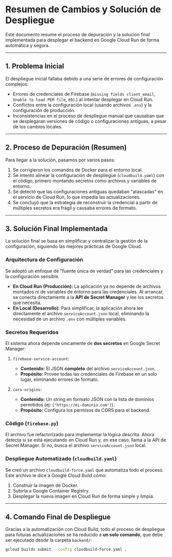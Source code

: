 # Resumen de Cambios y Solución de Despliegue

Este documento resume el proceso de depuración y la solución final implementada para desplegar el backend en Google Cloud Run de forma automática y segura.

---

## 1. Problema Inicial

El despliegue inicial fallaba debido a una serie de errores de configuración complejos:
*   Errores de credenciales de Firebase (`missing fields client_email`, `Unable to load PEM file`, etc.) al intentar desplegar en Cloud Run.
*   Conflictos entre la configuración local (usando archivos `.env`) y la configuración de producción.
*   Inconsistencias en el proceso de despliegue manual que causaban que se desplegaran versiones de código o configuraciones antiguas, a pesar de los cambios locales.

---

## 2. Proceso de Depuración (Resumen)

Para llegar a la solución, pasamos por varios pasos:
1.  Se corrigieron los comandos de Docker para el entorno local.
2.  Se intentó alinear la configuración de despliegue (`cloudbuild.yaml`) con el código, primero montando secretos como archivos y variables de entorno.
3.  Se detectó que las configuraciones antiguas quedaban "atascadas" en el servicio de Cloud Run, lo que impedía las actualizaciones.
4.  Se concluyó que la estrategia de reconstruir la credencial a partir de múltiples secretos era frágil y causaba errores de formato.

---

## 3. Solución Final Implementada

La solución final se basa en simplificar y centralizar la gestión de la configuración, siguiendo las mejores prácticas de Google Cloud.

### Arquitectura de Configuración

Se adoptó un enfoque de "fuente única de verdad" para las credenciales y la configuración sensible.

*   **En Cloud Run (Producción):** La aplicación ya no depende de archivos montados ni de variables de entorno para las credenciales. Al arrancar, se conecta directamente a la **API de Secret Manager** y lee los secretos que necesita.
*   **En Local (Desarrollo):** Para simplificar, la aplicación ahora lee directamente el archivo `serviceAccount.json` local, eliminando la necesidad de un archivo `.env` con múltiples variables.

### Secretos Requeridos

El sistema ahora depende únicamente de **dos secretos** en Google Secret Manager:

1.  `firebase-service-account`:
    *   **Contenido:** El JSON **completo** del archivo `serviceAccount.json`.
    *   **Propósito:** Provee todas las credenciales de Firebase en un solo lugar, eliminando errores de formato.

2.  `cors-origins`:
    *   **Contenido:** Un string en formato JSON con la lista de dominios permitidos (ej: `["https://mi-dominio.com"]`).
    *   **Propósito:** Configura los permisos de CORS para el backend.

### Código (`firebase.py`)

El archivo fue refactorizado para implementar la lógica descrita. Ahora detecta si se está ejecutando en Cloud Run y, en ese caso, llama a la API de Secret Manager. Si no, busca el archivo `serviceAccount.json` local.

### Despliegue Automatizado (`cloudbuild.yaml`)

Se creó un archivo `cloudbuild-force.yaml` que automatiza todo el proceso. Este archivo le dice a Google Cloud Build cómo:
1.  Construir la imagen de Docker.
2.  Subirla a Google Container Registry.
3.  Desplegar la nueva imagen en Cloud Run de forma simple y limpia.

---

## 4. Comando Final de Despliegue

Gracias a la automatización con Cloud Build, todo el proceso de despliegue para futuras actualizaciones se ha reducido a **un solo comando**, que debe ser ejecutado desde la carpeta `backend/`:

```bash
gcloud builds submit --config cloudbuild-force.yaml .
```
